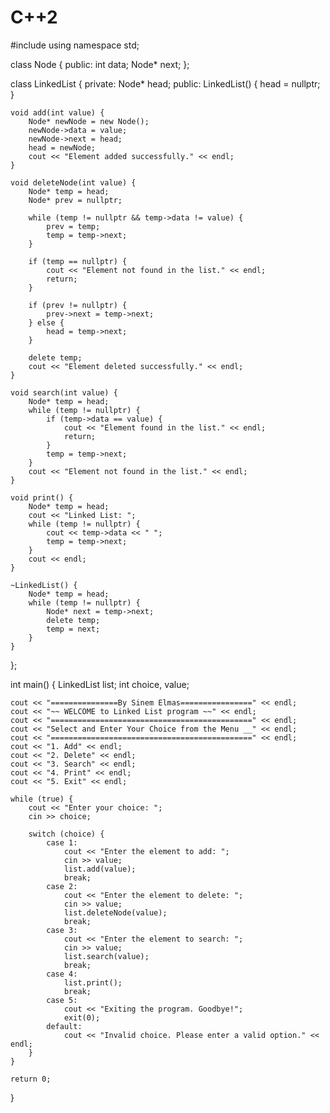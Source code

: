# C++2
#include <iostream>
using namespace std;

class Node {
public:
    int data;
    Node* next;
};

class LinkedList {
private:
    Node* head;
public:
    LinkedList() {
        head = nullptr;
    }

    void add(int value) {
        Node* newNode = new Node();
        newNode->data = value;
        newNode->next = head;
        head = newNode;
        cout << "Element added successfully." << endl;
    }

    void deleteNode(int value) {
        Node* temp = head;
        Node* prev = nullptr;

        while (temp != nullptr && temp->data != value) {
            prev = temp;
            temp = temp->next;
        }

        if (temp == nullptr) {
            cout << "Element not found in the list." << endl;
            return;
        }

        if (prev != nullptr) {
            prev->next = temp->next;
        } else {
            head = temp->next;
        }

        delete temp;
        cout << "Element deleted successfully." << endl;
    }

    void search(int value) {
        Node* temp = head;
        while (temp != nullptr) {
            if (temp->data == value) {
                cout << "Element found in the list." << endl;
                return;
            }
            temp = temp->next;
        }
        cout << "Element not found in the list." << endl;
    }

    void print() {
        Node* temp = head;
        cout << "Linked List: ";
        while (temp != nullptr) {
            cout << temp->data << " ";
            temp = temp->next;
        }
        cout << endl;
    }

    ~LinkedList() {
        Node* temp = head;
        while (temp != nullptr) {
            Node* next = temp->next;
            delete temp;
            temp = next;
        }
    }
};

int main() {
    LinkedList list;
    int choice, value;

    cout << "===============By Sinem Elmas================" << endl;
    cout << "~~ WELCOME to Linked List program ~~" << endl;
    cout << "=============================================" << endl;
    cout << "Select and Enter Your Choice from the Menu __" << endl;
    cout << "=============================================" << endl;
    cout << "1. Add" << endl;
    cout << "2. Delete" << endl;
    cout << "3. Search" << endl;
    cout << "4. Print" << endl;
    cout << "5. Exit" << endl;

    while (true) {
        cout << "Enter your choice: ";
        cin >> choice;

        switch (choice) {
            case 1:
                cout << "Enter the element to add: ";
                cin >> value;
                list.add(value);
                break;
            case 2:
                cout << "Enter the element to delete: ";
                cin >> value;
                list.deleteNode(value);
                break;
            case 3:
                cout << "Enter the element to search: ";
                cin >> value;
                list.search(value);
                break;
            case 4:
                list.print();
                break;
            case 5:
                cout << "Exiting the program. Goodbye!";
                exit(0);
            default:
                cout << "Invalid choice. Please enter a valid option." << endl;
        }
    }

    return 0;
}

